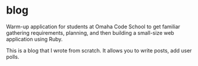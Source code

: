 blog
============

Warm-up application for students at Omaha Code School to get familiar gathering requirements, planning, and then building a small-size web application using Ruby.

This is a blog that I wrote from scratch. It allows you to write posts, add user polls.
